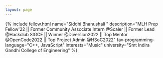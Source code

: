 ```yaml
---
layout: page
---
```


{% include fellow.html
name="Siddhi Bhanushali "
description="MLH Prep Fellow'22 || Former Community Associate Intern @Scaler || Former Lead @Hackclub SIGCE || Winner @Diversion2022 || Top Mentor @OpenCode2022 || Top Project Admin @HSoC2022"
fav-programming-language="C++, JavaScript"
interests="Music"
university="Smt Indira Gandhi College of Engineering"
%}